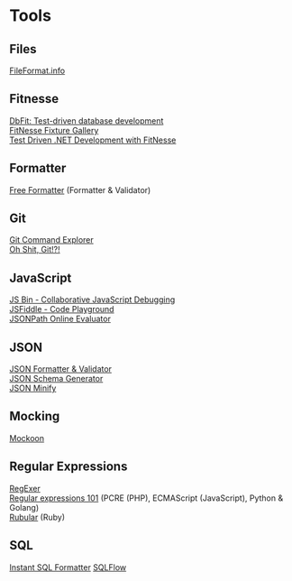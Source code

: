 # Tools

## Files
[FileFormat.info](https://www.fileformat.info)

## Fitnesse
[DbFit: Test-driven database development](https://github.com/dbfit/dbfit)  
[FitNesse Fixture Gallery](http://fitnesse.org/FitNesse.UserGuide.FixtureGallery)  
[Test Driven .NET Development with FitNesse](https://gojko.net/books/test-driven-net-with-fitnesse/)  

## Formatter
[Free Formatter](https://www.freeformatter.com/) (Formatter & Validator)  

## Git
[Git Command Explorer](https://gitexplorer.com/ "Find the right commands you need without digging through the web.")  
[Oh Shit, Git!?!](https://ohshitgit.com/)

## JavaScript
[JS Bin - Collaborative JavaScript Debugging](https://jsbin.com/)  
[JSFiddle - Code Playground](https://jsfiddle.net/)  
[JSONPath Online Evaluator](https://jsonpath.com/)  

## JSON
[JSON Formatter & Validator](https://jsonformatter.curiousconcept.com/)  
[JSON Schema Generator](https://jsonschema.net/home)  
[JSON Minify](https://www.cleancss.com/json-minify/)  

## Mocking
[Mockoon](https://mockoon.com/)  

## Regular Expressions
[RegExer](https://regexr.com/)  
[Regular expressions 101](https://regex101.com/)  (PCRE (PHP), ECMAScript (JavaScript), Python & Golang)  
[Rubular](https://rubular.com/ "a Ruby regular expression editor") (Ruby)  

## SQL
[Instant SQL Formatter](http://www.dpriver.com/pp/sqlformat.htm)
[SQLFlow](https://gudusoft.com/sqlflow/#/)
